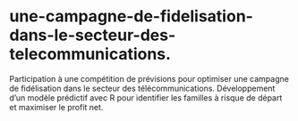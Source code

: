 # une-campagne-de-fidelisation-dans-le-secteur-des-telecommunications.
Participation à une compétition de prévisions pour optimiser une campagne de fidélisation dans le secteur des télécommunications. Développement d’un modèle prédictif avec R pour identifier les familles à risque de départ et maximiser le profit net.
